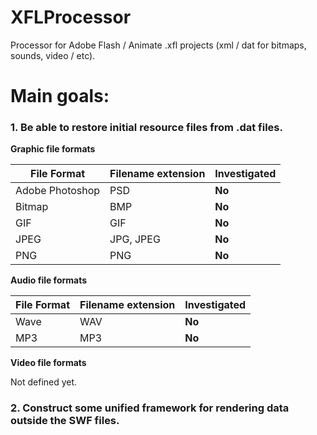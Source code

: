# XFLProcessor
Processor for Adobe Flash / Animate .xfl projects (xml / dat for bitmaps, sounds, video / etc).

# Main goals:

### **1. Be able to restore initial resource files from .dat files.**

**Graphic file formats**

File Format|Filename extension|Investigated
------------ | ------------- | -------------
Adobe Photoshop|PSD|**No**
Bitmap|BMP|**No**
GIF|GIF|**No**
JPEG|JPG, JPEG|**No**
PNG|PNG|**No**

**Audio file formats**

File Format|Filename extension|Investigated
------------ | ------------- | -------------
Wave|WAV|**No**
MP3|MP3|**No**

**Video file formats**

Not defined yet.

### **2. Construct some unified framework for rendering data outside the SWF files.**
